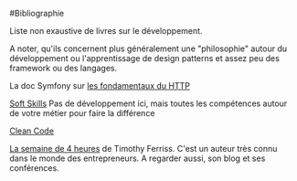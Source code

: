 #Bibliographie

Liste non exaustive de livres sur le développement. 

A noter, qu'ils concernent plus généralement une "philosophie" autour du développement ou l'apprentissage
de design patterns et assez peu des framework ou des langages.

La doc Symfony sur [les fondamentaux du HTTP](http://symfony.com/doc/current/introduction/http_fundamentals.html)

[Soft Skills](https://www.amazon.fr/Soft-Skills-software-developers-manual/dp/1617292397)
Pas de développement ici, mais toutes les compétences autour de votre métier pour faire la différence

[Clean Code](https://www.amazon.fr/Clean-Code-Handbook-Software-Craftsmanship/dp/0132350882/)

[La semaine de 4 heures](https://www.amazon.fr/semaine-heures-Travaillez-moins-gagnez/dp/2744064173)
de Timothy Ferriss. C'est un auteur très connu dans le monde des entrepreneurs. A regarder aussi, son blog et ses conférences.